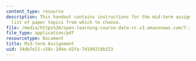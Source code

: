 ```yaml
---
content_type: resource
description: This handout contains instructions for the mid-term assignment, and a
  list of paper topics from which to choose.
file: /media/https%3A/open-learning-course-data-rc.s3.amazonaws.com/7-340-avoiding-genomic-instability-dna-replication-the-cell-cycle-and-cancer-fall-2006/34db7e21c58c104ad2fa7d199218b323_midterm.pdf
file_type: application/pdf
resourcetype: Document
title: Mid-term Assignment
uid: 34db7e21-c58c-104a-d2fa-7d199218b323
---
```

